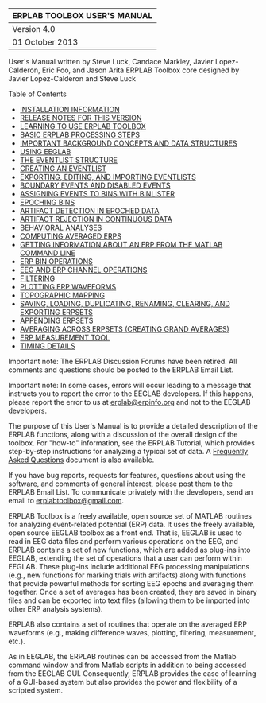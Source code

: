 | ERPLAB TOOLBOX USER'S MANUAL| 
| :----- |
| Version 4.0 |
| 01 October 2013 |


User's Manual written by Steve Luck, Candace Markley, Javier Lopez-Calderon, Eric Foo, and Jason Arita
ERPLAB Toolbox core designed by Javier Lopez-Calderon and Steve Luck



Table of Contents

- [INSTALLATION INFORMATION](https://github.com/lucklab/erplab/wiki/Installation)
- [RELEASE NOTES FOR THIS VERSION](https://github.com/lucklab/erplab/releases/)
- [LEARNING TO USE ERPLAB TOOLBOX](https://github.com/lucklab/erplab/wiki/Learning-to-Use-ERPLAB-Toolbox)
- [BASIC ERPLAB PROCESSING STEPS](https://github.com/lucklab/erplab/wiki/Basic-ERPLAB-Processing-Steps) 
- [IMPORTANT BACKGROUND CONCEPTS AND DATA STRUCTURES](https://github.com/lucklab/erplab/wiki/Important-Background-Concepts-and-Data-Structures)
- [USING EEGLAB](https://github.com/lucklab/erplab/wiki/Using-EEGLAB)
- [THE EVENTLIST STRUCTURE](https://github.com/lucklab/erplab/wiki/The-EVENTLIST-Structure)
- [CREATING AN EVENTLIST](https://github.com/lucklab/erplab/wiki/Creating-An-EVENTLIST)
- [EXPORTING, EDITING, AND IMPORTING EVENTLISTS](https://github.com/lucklab/erplab/wiki/Exporting,-Editing,-and-Importing-EVENTLISTS)
- [BOUNDARY EVENTS AND DISABLED EVENTS](https://github.com/lucklab/erplab/wiki/Boundary-Events-and-Disabled-Events)
- [ASSIGNING EVENTS TO BINS WITH BINLISTER](https://github.com/lucklab/erplab/wiki/Assigning-Events-to-Bins-with-BINLISTER)
- [EPOCHING BINS](https://github.com/lucklab/erplab/wiki/Epoching-Bins)
- [ARTIFACT DETECTION IN EPOCHED DATA](https://github.com/lucklab/erplab/wiki/Artifact-Detection-in-Epoched-Data)
- [ARTIFACT REJECTION IN CONTINUOUS DATA](https://github.com/lucklab/erplab/wiki/Artifact-Rejection-in-Continuous-Data)
- [BEHAVIORAL ANALYSES](https://github.com/lucklab/erplab/wiki/Behavioral-Analyses)
- [COMPUTING AVERAGED ERPS](https://github.com/lucklab/erplab/wiki/Computing-Averaged-ERPs)
- [GETTING INFORMATION ABOUT AN ERP FROM THE MATLAB COMMAND LINE](https://github.com/lucklab/erplab/wiki/Getting-Information-about-an-ERP-from-the-Matlab-Command-Line)
- [ERP BIN OPERATIONS](https://github.com/lucklab/erplab/wiki/ERP-Bin-Operations)
- [EEG AND ERP CHANNEL OPERATIONS](https://github.com/lucklab/erplab/wiki/EEG-and-ERP-Channel-Operations)
- [FILTERING](https://github.com/lucklab/erplab/wiki/Filtering)
- [PLOTTING ERP WAVEFORMS](https://github.com/lucklab/erplab/wiki/Plotting-ERP-Waveforms)
- [TOPOGRAPHIC MAPPING](https://github.com/lucklab/erplab/wiki/Topographic-Mapping)
- [SAVING, LOADING, DUPLICATING, RENAMING, CLEARING, AND EXPORTING ERPSETS](https://github.com/lucklab/erplab/wiki/Saving,-Loading,-Duplicating,-Renaming,-Clearing,-and-Exporting-ERPSETS)
- [APPENDING ERPSETS](https://github.com/lucklab/erplab/wiki/Appending-ERPSETS)
- [AVERAGING ACROSS ERPSETS (CREATING GRAND AVERAGES)](https://github.com/lucklab/erplab/wiki/Averaging-Across-ERPSETS-(Creating-Grand-Averages))
- [ERP MEASUREMENT TOOL](https://github.com/lucklab/erplab/wiki/ERP-Measurement-Tool)
- [TIMING DETAILS](https://github.com/lucklab/erplab/wiki/Timing-Details)

Important note: The ERPLAB Discussion Forums have been retired. All comments and questions should be posted to the ERPLAB Email List.

Important note: In some cases, errors will occur leading to a message that instructs you to report the error to the EEGLAB developers.  If this happens, please report the error to us at erplab@erpinfo.org and not to the EEGLAB developers.

The purpose of this User's Manual is to provide a detailed description of the ERPLAB functions, along with a discussion of the overall design of the toolbox.  For "how-to" information, see the ERPLAB Tutorial, which provides step-by-step instructions for analyzing a typical set of data.  A [Frequently Asked Questions](https://github.com/lucklab/erplab/wiki/Troubleshooting-and-Frequently-Asked-Questions) document is also available.

If you have bug reports, requests for features, questions about using the software, and comments of general interest, please post them to the ERPLAB Email List.  To communicate privately with the developers, send an email to erplabtoolbox@gmail.com.

ERPLAB Toolbox is a freely available, open source set of MATLAB routines for analyzing event-related potential (ERP) data.  It uses the freely available, open source EEGLAB toolbox as a front end.  That is, EEGLAB is used to read in EEG data files and perform various operations on the EEG, and ERPLAB contains a set of new functions, which are added as plug-ins into EEGLAB, extending the set of operations that a user can perform within EEGLAB. These plug-ins include additional EEG processing manipulations (e.g., new functions for marking trials with artifacts) along with functions that provide powerful methods for sorting EEG epochs and averaging them together.  Once a set of averages has been created, they are saved in binary files and can be exported into text files (allowing them to be imported into other ERP analysis systems).

ERPLAB also contains a set of routines that operate on the averaged ERP waveforms (e.g., making difference waves, plotting, filtering, measurement, etc.). 

As in EEGLAB, the ERPLAB routines can be accessed from the Matlab command window and from Matlab scripts in addition to being accessed from the EEGLAB GUI. Consequently, ERPLAB provides the ease of learning of a GUI-based system but also provides the power and flexibility of a scripted system.